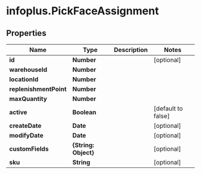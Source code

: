 # infoplus.PickFaceAssignment

## Properties
Name | Type | Description | Notes
------------ | ------------- | ------------- | -------------
**id** | **Number** |  | [optional] 
**warehouseId** | **Number** |  | 
**locationId** | **Number** |  | 
**replenishmentPoint** | **Number** |  | 
**maxQuantity** | **Number** |  | 
**active** | **Boolean** |  | [default to false]
**createDate** | **Date** |  | [optional] 
**modifyDate** | **Date** |  | [optional] 
**customFields** | **{String: Object}** |  | [optional] 
**sku** | **String** |  | [optional] 


